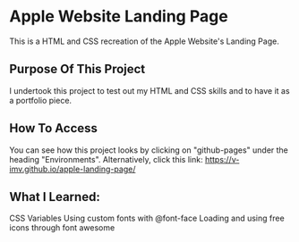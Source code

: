 # Apple Website Landing Page

This is a HTML and CSS recreation of the Apple Website's Landing Page.

## Purpose Of This Project

I undertook this project to test out my HTML and CSS skills and to have it as a portfolio piece.

## How To Access

You can see how this project looks by clicking on "github-pages" under the heading "Environments".
Alternatively, click this link: https://v-imv.github.io/apple-landing-page/

## What I Learned:

CSS Variables
Using custom fonts with @font-face
Loading and using free icons through font awesome
